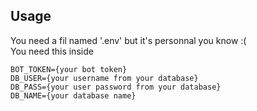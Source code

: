 




## Usage
You need a fil named '.env' but it's personnal you know :(<br>
You need this inside

```
BOT_TOKEN={your bot token}
DB_USER={your username from your database}
DB_PASS={your user password from your database}
DB_NAME={your database name}
```